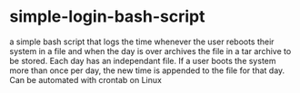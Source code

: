# simple-login-bash-script
a simple bash script that logs the time whenever the user reboots their system in a file and when the day is over archives the file in a tar archive to be stored.
Each day has an independant file. If a user boots the system more than once per day, the new time is appended to the file for that day. 
Can be automated with crontab on Linux


